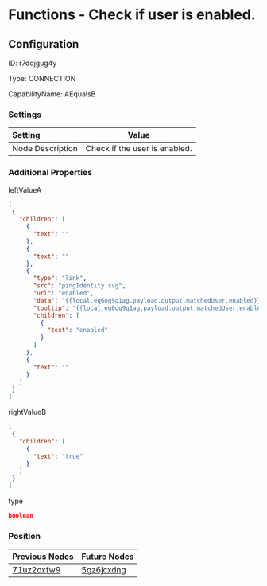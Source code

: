 # Functions - Check if user is enabled.
## Configuration
ID:  r7ddjgug4y

Type: CONNECTION 

CapabilityName: AEqualsB

### Settings
| Setting | Value  |
| :------------------------ | ---------------------------------------- |
| Node Description | Check if the user is enabled. | 
 




### Additional Properties
leftValueA
 ```json 
[
  {
    "children": [
      {
        "text": ""
      },
      {
        "text": ""
      },
      {
        "type": "link",
        "src": "pingIdentity.svg",
        "url": "enabled",
        "data": "{{local.eq6oq9q1ag.payload.output.matchedUser.enabled}}",
        "tooltip": "{{local.eq6oq9q1ag.payload.output.matchedUser.enabled}}",
        "children": [
          {
            "text": "enabled"
          }
        ]
      },
      {
        "text": ""
      }
    ]
  }
]
```


rightValueB
 ```json 
[
  {
    "children": [
      {
        "text": "true"
      }
    ]
  }
]
```


type
 ```json 
boolean
```




### Position
| Previous Nodes | Future Nodes |
| :------------- | ------------ |
| [71uz2oxfw9](./71uz2oxfw9.md) | [5gz6jcxdng](./5gz6jcxdng.md) |